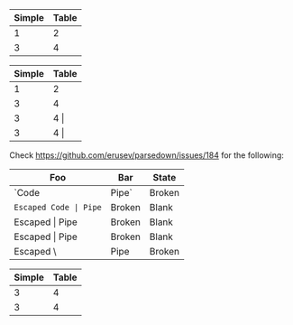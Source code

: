 Simple | Table
------ | -----
1      | 2
3      | 4

| Simple | Table |
| ------ | ----- |
| 1      | 2     |
| 3      | 4     |
| 3      | 4     \|
| 3      | 4    \\|

Check https://github.com/erusev/parsedown/issues/184 for the following:

Foo | Bar | State
------ | ------ | -----
`Code | Pipe` | Broken | Blank
`Escaped Code \| Pipe` | Broken | Blank
Escaped \| Pipe | Broken | Blank
Escaped \\| Pipe | Broken | Blank
Escaped \\ | Pipe | Broken | Blank

| Simple | Table |
| ------ | ----- |
| 3      | 4     |
3      | 4
